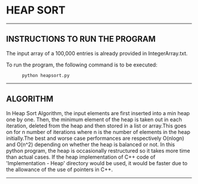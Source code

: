 # HEAP SORT
------------------------------------
INSTRUCTIONS TO RUN THE PROGRAM
------------------------------------

The input array of a 100,000 entries is already provided in IntegerArray.txt.

To run the program, the following command is to be executed:

          python heapsort.py


------------------------------------
ALGORITHM
------------------------------------

In Heap Sort Algorithm, the input elements are first inserted into a min heap
one by one. Then, the minimum element of the heap is taken out in each iteration,
deleted from the heap and then stored in a list or array.This goes on for n number
of iterations where n is the number of elements in the heap initially.The best and worse
case performances are respectively O(nlogn) and O(n^2) depending on whether the heap is
balanced or not. In this python program, the heap is occasionally restructured so it takes
more time than actual cases. If the heap implementation of C++ code of 'Implementation - Heap'
directory would be used, it would be faster due to the allowance of the use of pointers in C++.  

------------------------------------  
